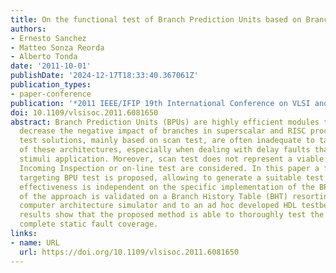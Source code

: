 ```yaml
---
title: On the functional test of Branch Prediction Units based on Branch History Table
authors:
- Ernesto Sanchez
- Matteo Sonza Reorda
- Alberto Tonda
date: '2011-10-01'
publishDate: '2024-12-17T18:33:40.367061Z'
publication_types:
- paper-conference
publication: '*2011 IEEE/IFIP 19th International Conference on VLSI and System-on-Chip*'
doi: 10.1109/vlsisoc.2011.6081650
abstract: Branch Prediction Units (BPUs) are highly efficient modules that can significantly
  decrease the negative impact of branches in superscalar and RISC processors. Traditional
  test solutions, mainly based on scan test, are often inadequate to tackle the complexity
  of these architectures, especially when dealing with delay faults that require at-speed
  stimuli application. Moreover, scan test does not represent a viable solution when
  Incoming Inspection or on-line test are considered. In this paper a functional approach
  targeting BPU test is proposed, allowing to generate a suitable test program whose
  effectiveness is independent on the specific implementation of the BPU. The effectiveness
  of the approach is validated on a Branch History Table (BHT) resorting to an open-source
  computer architecture simulator and to an ad hoc developed HDL testbench. Experimental
  results show that the proposed method is able to thoroughly test the BHT, reaching
  complete static fault coverage.
links:
- name: URL
  url: https://doi.org/10.1109/vlsisoc.2011.6081650
---
```

